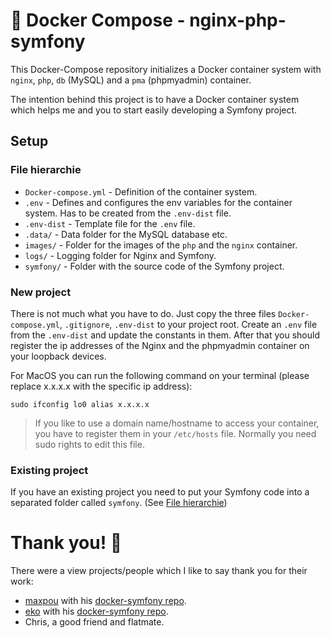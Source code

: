 # 🐳 Docker Compose - nginx-php-symfony

This Docker-Compose repository initializes a Docker container system with `nginx`, `php`, `db` (MySQL) and a `pma` (phpmyadmin) container.

The intention behind this project is to have a Docker container system which helps me and you to start easily developing a Symfony project.

## Setup

### File hierarchie

- `Docker-compose.yml` - Definition of the container system.
- `.env` - Defines and configures the env variables for the container system. Has to be created from the `.env-dist` file.
- `.env-dist` - Template file for the `.env` file.
- `.data/` - Data folder for the MySQL database etc.
- `images/` - Folder for the images of the `php` and the `nginx` container.
- `logs/` - Logging folder for Nginx and Symfony.
- `symfony/` - Folder with the source code of the Symfony project.

### New project

There is not much what you have to do. Just copy the three files `Docker-compose.yml`, `.gitignore`, `.env-dist` to your project root. Create an `.env` file from the `.env-dist` and update the constants in them. After that you should register the ip addresses of the Nginx and the phpmyadmin container on your loopback devices.

For MacOS you can run the following command on your terminal (please replace x.x.x.x with the specific ip address):
```
sudo ifconfig lo0 alias x.x.x.x
```

> If you like to use a domain name/hostname to access your container, you have to register them in your `/etc/hosts` file. Normally you need sudo rights to edit this file.

### Existing project

If you have an existing project you need to put your Symfony code into a separated folder called `symfony`. (See [File hierarchie](#file-hierarchie))


# Thank you! 👏

There were a view projects/people which I like to say thank you for their work:

- [maxpou](https://github.com/maxpou) with his [docker-symfony repo](https://github.com/maxpou/docker-symfony).
- [eko](https://github.com/eko) with his [docker-symfony repo](https://github.com/eko/docker-symfony).
- Chris, a good friend and flatmate.